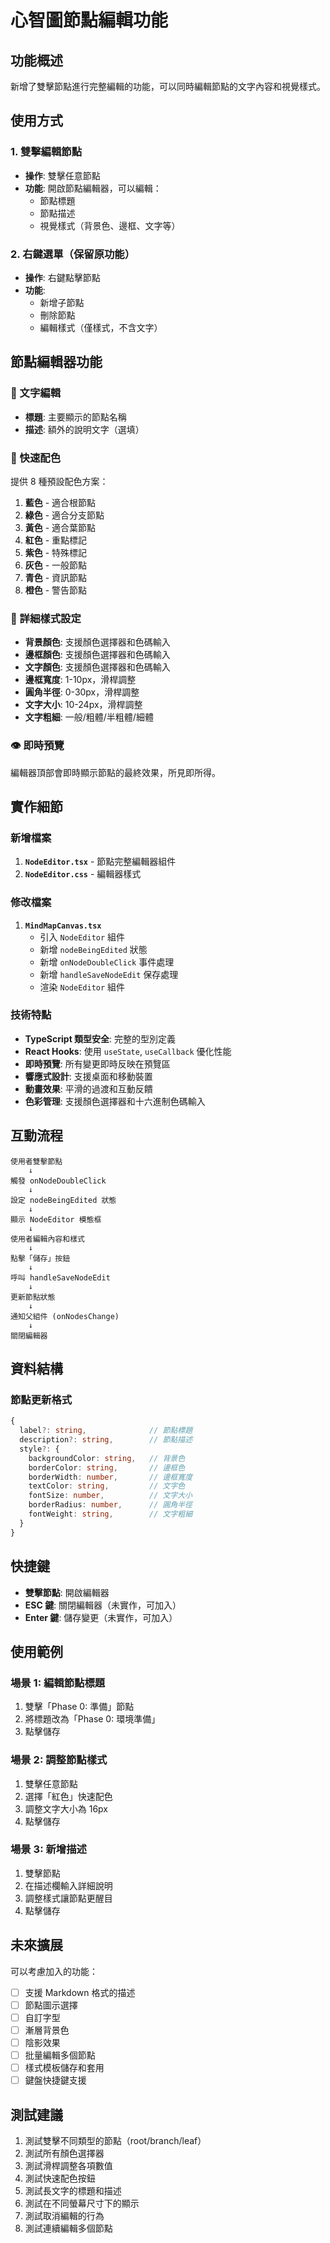 # 心智圖節點編輯功能

## 功能概述

新增了雙擊節點進行完整編輯的功能，可以同時編輯節點的文字內容和視覺樣式。

## 使用方式

### 1. 雙擊編輯節點
- **操作**: 雙擊任意節點
- **功能**: 開啟節點編輯器，可以編輯：
  - 節點標題
  - 節點描述
  - 視覺樣式（背景色、邊框、文字等）

### 2. 右鍵選單（保留原功能）
- **操作**: 右鍵點擊節點
- **功能**: 
  - 新增子節點
  - 刪除節點
  - 編輯樣式（僅樣式，不含文字）

## 節點編輯器功能

### 📝 文字編輯
- **標題**: 主要顯示的節點名稱
- **描述**: 額外的說明文字（選填）

### 🎨 快速配色
提供 8 種預設配色方案：
1. **藍色** - 適合根節點
2. **綠色** - 適合分支節點
3. **黃色** - 適合葉節點
4. **紅色** - 重點標記
5. **紫色** - 特殊標記
6. **灰色** - 一般節點
7. **青色** - 資訊節點
8. **橙色** - 警告節點

### 🎯 詳細樣式設定
- **背景顏色**: 支援顏色選擇器和色碼輸入
- **邊框顏色**: 支援顏色選擇器和色碼輸入
- **文字顏色**: 支援顏色選擇器和色碼輸入
- **邊框寬度**: 1-10px，滑桿調整
- **圓角半徑**: 0-30px，滑桿調整
- **文字大小**: 10-24px，滑桿調整
- **文字粗細**: 一般/粗體/半粗體/細體

### 👁️ 即時預覽
編輯器頂部會即時顯示節點的最終效果，所見即所得。

## 實作細節

### 新增檔案
1. **`NodeEditor.tsx`** - 節點完整編輯器組件
2. **`NodeEditor.css`** - 編輯器樣式

### 修改檔案
1. **`MindMapCanvas.tsx`**
   - 引入 `NodeEditor` 組件
   - 新增 `nodeBeingEdited` 狀態
   - 新增 `onNodeDoubleClick` 事件處理
   - 新增 `handleSaveNodeEdit` 保存處理
   - 渲染 `NodeEditor` 組件

### 技術特點
- **TypeScript 類型安全**: 完整的型別定義
- **React Hooks**: 使用 `useState`, `useCallback` 優化性能
- **即時預覽**: 所有變更即時反映在預覽區
- **響應式設計**: 支援桌面和移動裝置
- **動畫效果**: 平滑的過渡和互動反饋
- **色彩管理**: 支援顏色選擇器和十六進制色碼輸入

## 互動流程

```
使用者雙擊節點
    ↓
觸發 onNodeDoubleClick
    ↓
設定 nodeBeingEdited 狀態
    ↓
顯示 NodeEditor 模態框
    ↓
使用者編輯內容和樣式
    ↓
點擊「儲存」按鈕
    ↓
呼叫 handleSaveNodeEdit
    ↓
更新節點狀態
    ↓
通知父組件 (onNodesChange)
    ↓
關閉編輯器
```

## 資料結構

### 節點更新格式
```typescript
{
  label?: string,              // 節點標題
  description?: string,        // 節點描述
  style?: {
    backgroundColor: string,   // 背景色
    borderColor: string,       // 邊框色
    borderWidth: number,       // 邊框寬度
    textColor: string,         // 文字色
    fontSize: number,          // 文字大小
    borderRadius: number,      // 圓角半徑
    fontWeight: string,        // 文字粗細
  }
}
```

## 快捷鍵

- **雙擊節點**: 開啟編輯器
- **ESC 鍵**: 關閉編輯器（未實作，可加入）
- **Enter 鍵**: 儲存變更（未實作，可加入）

## 使用範例

### 場景 1: 編輯節點標題
1. 雙擊「Phase 0: 準備」節點
2. 將標題改為「Phase 0: 環境準備」
3. 點擊儲存

### 場景 2: 調整節點樣式
1. 雙擊任意節點
2. 選擇「紅色」快速配色
3. 調整文字大小為 16px
4. 點擊儲存

### 場景 3: 新增描述
1. 雙擊節點
2. 在描述欄輸入詳細說明
3. 調整樣式讓節點更醒目
4. 點擊儲存

## 未來擴展

可以考慮加入的功能：
- [ ] 支援 Markdown 格式的描述
- [ ] 節點圖示選擇
- [ ] 自訂字型
- [ ] 漸層背景色
- [ ] 陰影效果
- [ ] 批量編輯多個節點
- [ ] 樣式模板儲存和套用
- [ ] 鍵盤快捷鍵支援

## 測試建議

1. 測試雙擊不同類型的節點（root/branch/leaf）
2. 測試所有顏色選擇器
3. 測試滑桿調整各項數值
4. 測試快速配色按鈕
5. 測試長文字的標題和描述
6. 測試在不同螢幕尺寸下的顯示
7. 測試取消編輯的行為
8. 測試連續編輯多個節點
